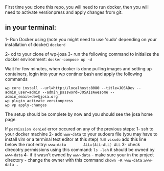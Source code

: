 First time you clone this repo, you will need to run docker, then you will need to activate versionpress and apply changes from git.

## in your terminal:
1- Run Docker using (note you might need to use 'sudo' depending on your installation of docker) 
`dockerd`

2- cd to your clone of wp-josa
3- run the following command to initialize the docker environment: 
`docker-compose up -d`

Wait for few minutes, when dcoker is done pulling images and setting up containers, login into your wp continer bash and apply the following commands

```
wp core install --url=http://localhost:8080 --title=JOSADev --admin_user=admin --admin_password=JOSAIsAwesome --admin_email=dev@josa.org
wp plugin activate versionpress
wp vp apply-changes
```

The setup should be complete by now and you should see the josa home page.

If `permission denied` error occured on any of the previous steps:
1- ssh to your docker machine
2- add `www-data` to your sudoers file (you may have to install vim or a terminal text editor at this step)
run `visudo`
add this line below the root entry:
`www-data        ALL=(ALL:ALL) ALL`
3- check direcotry permissions using this command: `ls -lah` it should be owned by `www-data` 
4- if it wasn't owned by `www-data`
	- make sure your in the project directory 
	- change the owner with this command `chown -R www-data:www-data .`
